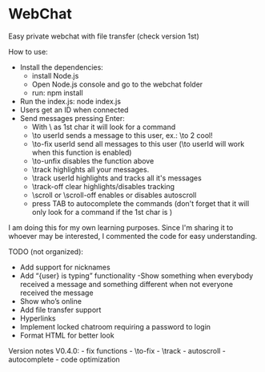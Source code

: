 # WebChat
Easy private webchat with file transfer (check version 1st)

How to use:
 - Install the dependencies:
    - install Node.js
    - Open Node.js console and go to the webchat folder
    - run: npm install
 - Run the index.js: node index.js
 - Users get an ID when connected
 - Send messages pressing Enter:
    - With \ as 1st char it will look for a command
    - \to userId sends a message to this user, ex.: \to 2 cool!
    - \to-fix userId send all messages to this user (\to userId will work when this function is
    enabled)
    - \to-unfix disables the function above
    - \track highlights all your messages.
    - \track userId highlights and tracks all it's messages
    - \track-off clear highlights/disables tracking
    - \scroll or \scroll-off enables or disables autoscroll
    - press TAB to autocomplete the commands (don't forget that it will only look for a command if
    the 1st char is \)

I am doing this for my own learning purposes. Since I'm sharing it to whoever may be interested, I commented the code for easy understanding.

TODO (not organized):
 - Add support for nicknames
 - Add “{user} is typing” functionality
 -Show something when everybody received a message and something different when not
 everyone received the message
 - Show who’s online
 - Add file transfer support
 - Hyperlinks
 - Implement locked chatroom requiring a password to login
 - Format HTML for better look
 
Version notes V0.4.0:
    - fix functions
        - \to-fix
        - \track
    - autoscroll
    - autocomplete
    - code optimization